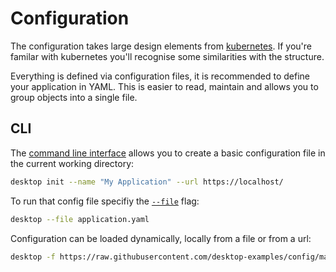 # Configuration

The configuration takes large design elements from [kubernetes](https://kubernetes.io/docs/reference/). If you're familar with kubernetes you'll recognise some similarities with the structure.

Everything is defined via configuration files, it is recommended to define your application in YAML. This is easier to read, maintain and allows you to group objects into a single file.

## CLI

The [command line interface](/cli) allows you to create a basic configuration file in the current working directory:

```bash
desktop init --name "My Application" --url https://localhost/
```

To run that config file specifiy the [`--file`](/cli/#start-up-run-open) flag:

```bash
desktop --file application.yaml
```

Configuration can be loaded dynamically, locally from a file or from a url:

```bash
desktop -f https://raw.githubusercontent.com/desktop-examples/config/master/examples/single-window.yaml
```
